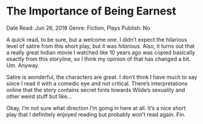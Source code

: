 # The Importance of Being Earnest

Date Read: Jun 26, 2018
Genre: Fiction, Plays
Publish: No

A quick read, to be sure, but a welcome one. I didn’t expect the hilarious level of satire from this short play, but it was *hilarious*. Also, it turns out that a really great Indian movie I watched like 10 years ago was copied basically exactly from this storyline, so I think my opinion of that has changed a bit. Um. Anyway.

Satire is wonderful, the characters are great. I don’t think I have much to say since I read it with a comedic eye and not critical. There’s interpretations online that the story contains secret hints towards Wilde’s sexuality and other weird stuff but like...

Okay, I’m not sure what direction I’m going in here at all. It’s a nice short play that I definitely enjoyed reading but probably won’t read again. Fin.